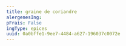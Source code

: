 ```yaml
---
title: graine de coriandre
alergenesIng:
pFrais: False
ingType: epices
uuid: 0a0bffe1-9ee7-4484-a627-196037c0072e
---
```

